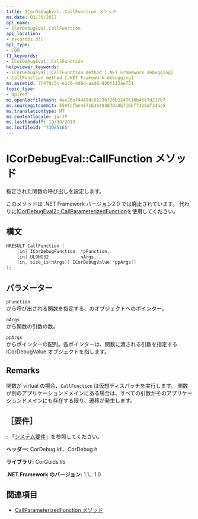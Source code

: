 ```yaml
---
title: ICorDebugEval::CallFunction メソッド
ms.date: 03/30/2017
api_name:
- ICorDebugEval.CallFunction
api_location:
- mscordbi.dll
api_type:
- COM
f1_keywords:
- ICorDebugEval::CallFunction
helpviewer_keywords:
- ICorDebugEval::CallFunction method [.NET Framework debugging]
- CallFunction method [.NET Framework debugging]
ms.assetid: 7f470c5c-e1c0-4d8d-aad8-830f113ae751
topic_type:
- apiref
ms.openlocfilehash: 4ac26ef4449dc02230f26b1247616b4587d217b7
ms.sourcegitcommit: 559fcfbe4871636494870a8b716bf7325df34ac5
ms.translationtype: MT
ms.contentlocale: ja-JP
ms.lasthandoff: 10/30/2019
ms.locfileid: "73085165"
---
```

# <a name="icordebugevalcallfunction-method"></a>ICorDebugEval::CallFunction メソッド

指定された関数の呼び出しを設定します。

このメソッドは .NET Framework バージョン2.0 では廃止されています。 代わりに[ICorDebugEval2:: CallParameterizedFunction](icordebugeval2-callparameterizedfunction-method.md)を使用してください。

## <a name="syntax"></a>構文

```cpp
HRESULT CallFunction (
    [in] ICorDebugFunction  *pFunction,
    [in] ULONG32            nArgs,
    [in, size_is(nArgs)] ICorDebugValue *ppArgs[]
);
```

## <a name="parameters"></a>パラメーター

`pFunction`\
から呼び出される関数を指定する、のオブジェクトへのポインター。

`nArgs`\
から関数の引数の数。

`ppArgs`\
からポインターの配列。各ポインターは、関数に渡される引数を指定する ICorDebugValue オブジェクトを指します。

## <a name="remarks"></a>Remarks

関数が virtual の場合、`CallFunction` は仮想ディスパッチを実行します。 関数が別のアプリケーションドメインにある場合は、すべての引数がそのアプリケーションドメインにも存在する限り、遷移が発生します。

## <a name="requirements"></a>［要件］

**:** 「[システム要件](../../../../docs/framework/get-started/system-requirements.md)」を参照してください。

**ヘッダー:** CorDebug.idl、CorDebug.h

**ライブラリ:** CorGuids.lib

**.NET Framework のバージョン:** 1.1、1.0

## <a name="see-also"></a>関連項目

- [CallParameterizedFunction メソッド](icordebugeval2-callparameterizedfunction-method.md)
